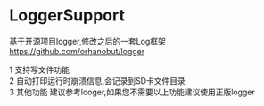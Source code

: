 # LoggerSupport

基于开源项目logger,修改之后的一套Log框架 <br>
https://github.com/orhanobut/logger <br>

1 支持写文件功能 <br>
2 自动打印运行时崩溃信息,会记录到SD卡文件目录 <br>
3 其他功能 建议参考looger,如果您不需要以上功能建议使用正版logger <br>
